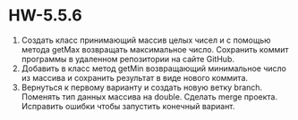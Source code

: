 # HW-5.5.6
1) Создать класс принимающий массив целых чисел и с помощью метода getMax возвращать максимальное число.  Сохранить коммит программы в удаленном репозитории на сайте GitHub.  
2) Добавить в класс метод getMin возвращающий минимальное число из массива и сохранить результат в виде нового коммита.  
3) Вернуться к первому варианту и создать новую ветку branch. Поменять тип данных массива на double. Сделать merge проекта. Исправить ошибки чтобы запустить конечный вариант. 
